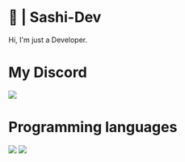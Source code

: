 # 🎊 | Sashi-Dev
Hi, I'm just a Developer.

# My Discord
![](https://discord.c99.nl/widget/theme-1/697245896588656801.png)

# Programming languages
![](https://cdn.discordapp.com/attachments/756663062487892052/835691699161923624/ezgif-2-552dce0c9190.png) ![](https://cdn.discordapp.com/attachments/756663062487892052/835692452278960128/ezgif-2-bebfea419d26.png)
